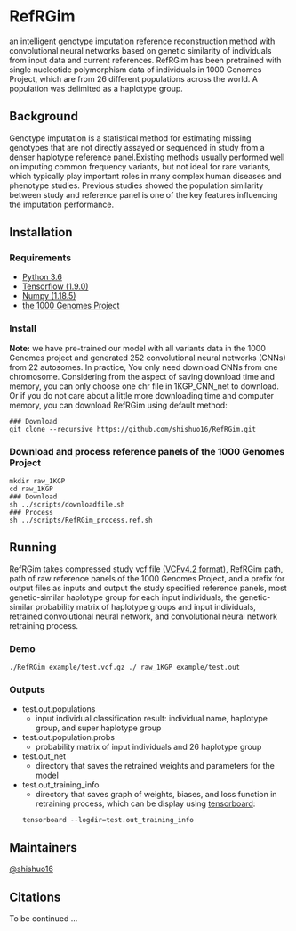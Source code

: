 # RefRGim
an intelligent genotype imputation reference reconstruction method with convolutional neural networks based on genetic similarity of individuals from input data and current references. RefRGim has been pretrained with single nucleotide polymorphism data of individuals in 1000 Genomes Project, which are from 26 different populations across the world. A population was delimited as a haplotype group.
## Background
Genotype imputation is a statistical method for estimating missing genotypes that are not directly assayed or sequenced in study from a denser haplotype reference panel.Existing methods usually performed well on imputing common frequency variants, but not ideal for rare variants, which typically play important roles in many complex human diseases and phenotype studies. Previous studies showed the population similarity between study and reference panel is one of the key features influencing the imputation performance. 
## Installation
### Requirements
* [Python 3.6](https://www.python.org/downloads/)
* [Tensorflow (1.9.0)](https://www.tensorflow.org/?hl=zh-cn)
* [Numpy (1.18.5)](https://numpy.org/)
* [the 1000 Genomes Project](ftp://ftp.1000genomes.ebi.ac.uk/vol1/ftp/release/20130502/)
### Install
**Note:** we have pre-trained our model with all variants data in the 1000 Genomes project and generated 252 convolutional neural networks (CNNs) from 22 autosomes. In practice, You only need download CNNs from one chromosome. Considering from the aspect of saving download time and memory, you can only choose one chr file in 1KGP_CNN_net to download. Or if you do not care about a little more downloading time and computer memory, you can download RefRGim using default method:
```
### Download
git clone --recursive https://github.com/shishuo16/RefRGim.git
```
### Download and process reference panels of the 1000 Genomes Project
```
mkdir raw_1KGP
cd raw_1KGP
### Download
sh ../scripts/downloadfile.sh
### Process
sh ../scripts/RefRGim_process.ref.sh
```
## Running 
RefRGim takes compressed study vcf file ([VCFv4.2 format](https://samtools.github.io/hts-specs/VCFv4.2.pdf)), RefRGim path, path of raw reference panels of the 1000 Genomes Project, and a prefix for output files as inputs and output the study specified reference panels, most genetic-similar haplotype group for each input individuals, the genetic-similar probability matrix of haplotype groups and input individuals, retrained convolutional neural network, and convolutional neural network retraining process.
### Demo
```
./RefRGim example/test.vcf.gz ./ raw_1KGP example/test.out
```
### Outputs 
- test.out.populations
    - input individual classification result: individual name, haplotype group, and super haplotype group
- test.out.population.probs
    - probability matrix of input individuals and 26 haplotype group
- test.out_net
    - directory that saves the retrained weights and parameters for the model
- test.out_training_info
    - directory that saves graph of weights, biases, and loss function in retraining process, which can be display using [tensorboard](https://www.tensorflow.org/tensorboard?hl=zh-cn):
    ```
    tensorboard --logdir=test.out_training_info
    ```
## Maintainers
[@shishuo16](https://github.com/shishuo16)
## Citations
To be continued ...

